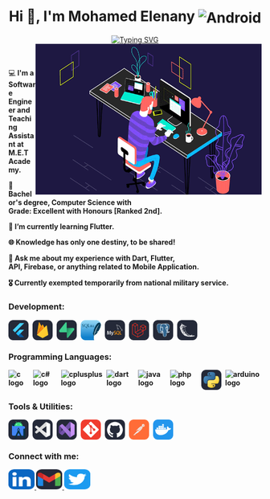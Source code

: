 <h1 align="center">Hi 👋, I'm Mohamed Elenany  <img align="center" alt="Android" width="55" src="https://media.giphy.com/media/Y4bzv6DYbYzy8jDnoW/giphy.gif" /></h1>
<!-- Typing SVG by DenverCoder1 - https://github.com/DenverCoder1/readme-typing-svg -->
<div align="center">
  <!-- Typing SVG by DenverCoder1 - https://github.com/DenverCoder1/readme-typing-svg -->
  <a href="https://git.io/typing-svg">
    <img src="https://readme-typing-svg.demolab.com?font=Fira+Code&weight=500&pause=1000&center=true&width=435&lines=Mobile+Application+Developer;Always+Learning+new+Things" alt="Typing SVG" />
  </a>
</div>
<img align="right" alt="GIF" src="https://github.com/MohamedAEleanany/MohamedAEleanany/blob/main/237114644-48722957-1074-4ec5-ae1a-416a1e9130ec.gif" width="450" height="300" />
<br>


<div align="left">
  <br>
  <p>💻<b> I'm a Software Engineer and<br> Teaching Assistant at M.E.T Academy.<b></p>
  <p>🏢 Bachelor's degree, Computer Science with <br>Grade: <b>Excellent with Honours [Ranked 2nd].<b></p>
   <p>🌱 I’m currently learning Flutter. </p>
    <p>🌐 Knowledge has only one destiny, to be shared!</p>
  <p>💬 Ask me about my experience with Dart, Flutter, <br>API, Firebase, or anything related to Mobile Application.</p>
  <p>🎖️ <b>Currently exempted temporarily from national military service.  </b></p>
   
</div>




<h3 align="left">
     Development:
</h3>

<div align="left" style="display: flex; gap: .5rem">
  <img src="https://raw.githubusercontent.com/tandpfun/skill-icons/main/icons/Flutter-Dark.svg" height="40" alt="flutter logo" />
  <img src="https://raw.githubusercontent.com/tandpfun/skill-icons/main/icons/Firebase-Dark.svg" height="40" alt="firebase logo" />
  <img src="https://raw.githubusercontent.com/tandpfun/skill-icons/main/icons/Supabase-Dark.svg" alt="Supabase" width="40" height="40" />
  <img src="https://raw.githubusercontent.com/tandpfun/skill-icons/main/icons/SQLite.svg" height="40" alt="sqlite logo"  />
  <img src="https://raw.githubusercontent.com/tandpfun/skill-icons/main/icons/MySQL-Dark.svg" height="40" alt="mysql logo"  />
  <img src="https://raw.githubusercontent.com/tandpfun/skill-icons/main/icons/Laravel-Dark.svg" height="40" alt="laravel logo" />
  <img src="https://raw.githubusercontent.com/tandpfun/skill-icons/main/icons/PostgreSQL-Dark.svg" height="40" alt="python logo"  />
   <img src="https://raw.githubusercontent.com/tandpfun/skill-icons/main/icons/Flask-Dark.svg" height="40" alt="nodejs logo"  />
</div>

<h3 align="left">
    Programming Languages:
</h3>


<div align="left" style="display: flex; gap: .5rem">
  <img src="https://skillicons.dev/icons?i=c" height="40" alt="c logo" />
  <img src="https://skillicons.dev/icons?i=cs" height="40" alt="c# logo" />
  <img src="https://skillicons.dev/icons?i=cpp" height="40" alt="cplusplus logo" />
  <img src="https://skillicons.dev/icons?i=dart" height="40" alt="dart logo" />
  <img src="https://skillicons.dev/icons?i=java" height="40" alt="java logo" />
  <img src="https://skillicons.dev/icons?i=php" height="40" alt="php logo" />
  <img src="https://raw.githubusercontent.com/tandpfun/skill-icons/main/icons/Python-Dark.svg" height="40" alt="python logo" />
  <img src="https://skillicons.dev/icons?i=arduino" height="40" alt="arduino logo" />
</div>


<h3 align="left">
    Tools & Utilities:
</h3>

<div align="left" style="display: flex; gap: .5rem">
  <img src="https://raw.githubusercontent.com/tandpfun/skill-icons/main/icons/AndroidStudio-Dark.svg" height="40" alt="android studio logo" />
  <img src="https://raw.githubusercontent.com/tandpfun/skill-icons/main/icons/VSCode-Dark.svg" height="40" alt="visual studio code logo" />
  <img src="https://raw.githubusercontent.com/tandpfun/skill-icons/main/icons/VisualStudio-Dark.svg" height="40" alt="visual studio logo" />
  <img src="https://raw.githubusercontent.com/tandpfun/skill-icons/main/icons/Git.svg" height="40" alt="git logo" />
  <img src="https://raw.githubusercontent.com/tandpfun/skill-icons/main/icons/Github-Dark.svg" height="40" alt="github logo" />
  <img src="https://raw.githubusercontent.com/tandpfun/skill-icons/main/icons/Postman.svg" height="40" alt="postman logo" />
  <img src="https://raw.githubusercontent.com/tandpfun/skill-icons/main/icons/Docker.svg" height="40" alt="docker logo" />
</div>



<h3 align="left">
    Connect with me:
</h3>

<div>
  <a href="https://www.linkedin.com/in/mohamedaelenany/" target="_blank">
    <img src="https://raw.githubusercontent.com/tandpfun/skill-icons/main/icons/LinkedIn.svg" width="52" height="40" alt="linkedin logo"  />
<a href="mailto:mohamedeleanany7@gmail.com" target="_blank">
  <img src="https://raw.githubusercontent.com/tandpfun/skill-icons/main/icons/Gmail-Dark.svg" width="52" height="40" alt="gmail logo" />
</a>
  <a href="https://x.com/MohamedEleanany?t=fdROPeKe2220U1yDyjAIWA&s=08" target="_blank">
    <img src="https://raw.githubusercontent.com/tandpfun/skill-icons/main/icons/Twitter.svg" width="52" height="40" alt="twitter logo"  />
  </a>
</div>



